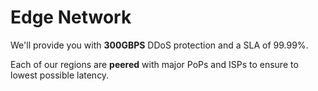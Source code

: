 # Edge Network

We'll provide you with **300GBPS** DDoS protection and a SLA of 99.99%.

Each of our regions are **peered** with major PoPs and ISPs to ensure to lowest possible latency.
